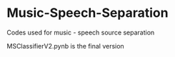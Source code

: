 # Music-Speech-Separation
Codes used for music - speech source separation

MSClassifierV2.pynb is the final version
